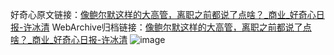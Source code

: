好奇心原文链接：[像鲍尔默这样的大高管，离职之前都说了点啥？_商业_好奇心日报-许冰清](https://www.qdaily.com/articles/1973.html)
WebArchive归档链接：[像鲍尔默这样的大高管，离职之前都说了点啥？_商业_好奇心日报-许冰清](http://web.archive.org/web/20171109103432/http://www.qdaily.com:80/articles/1973.html)
![image](http://ww3.sinaimg.cn/large/007d5XDply1g3vbuz480uj30u08m8u0x)